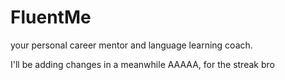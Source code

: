 # FluentMe

your personal career mentor and language learning coach.

I'll be adding changes in a meanwhile
AAAAA, for the streak bro
